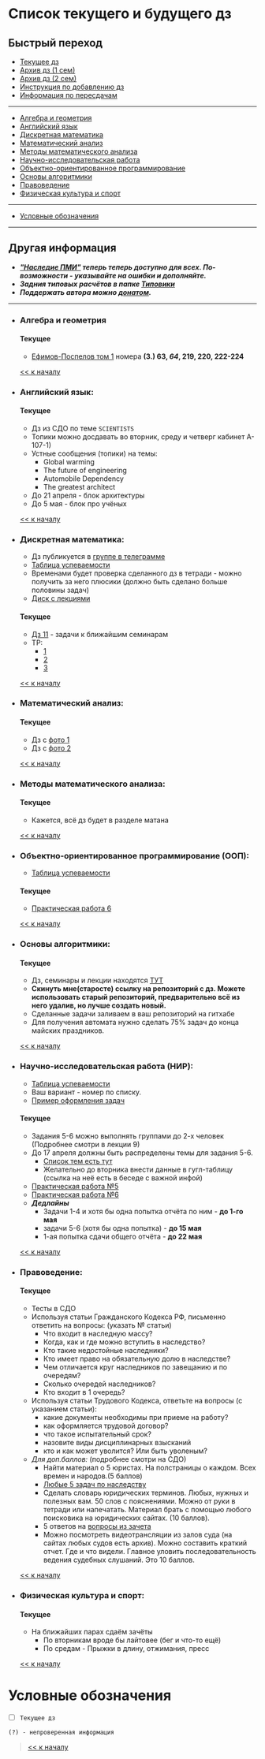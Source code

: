 # Список текущего и будущего дз

## Быстрый переход

- [Текущее дз](README.md#Список-текущего-и-будущего-дз)
- [Архив дз (1 сем)](Дз_1_семестр.md#Список-старого-дз-за-1-семестр.)
- [Архив дз (2 сем)](Дз_2_семестр.md#Список-старого-дз-за-2-семестр.)
- [Инструкция по добавлению дз](Как_вам_добавлять_сюда_дз/Как_добавить_дз.md)
- [Информация по пересдачам](пересдачи.md)

***

- [Алгебра и геометрия](#Алгебра-и-геометрия)
- [Английский язык](#Английский-язык)
- [Дискретная математика](#Дискретная-математика)
- [Математический анализ](#Математический-анализ)
- [Методы математического анализа](#Методы-математического-анализа)
- [Научно-исследовательская работа](#Научно-исследовательская-работа-НИР)
- [Объектно-ориентированное программирование](#Объектно-ориентированное-программирование-ООП)
- [Основы алгоритмики](#Основы-алгоритмики)
- [Правоведение](#Правоведение)
- [Физическая культура и спорт](#Физическая-культура-и-спорт)

***
    
- [Условные обозначения](#Условные-обозначения)

***

## Другая информация

- __*["Наследие ПМИ"](https://github.com/appliedMathematicsAndComputerScience/PMI_legacy) теперь теперь доступно для всех. По-возможности - указывайте на ошибки и дополняйте.*__
-  __*Задния типовых расчётов в папке [Типовики](https://github.com/nektonick/KMBO-01-homework/tree/master/%D0%A2%D0%B8%D0%BF%D0%BE%D0%B2%D0%B8%D0%BA%D0%B8)*__
- __*Поддержать автора можно [донатом](https://www.tinkoff.ru/rm/grebnev.nikita7/9UP5Q99768).*__

***

- ### Алгебра и геометрия 
    #### Текущее  
    
    - [Ефимов-Поспелов том 1](Книги/Ефимов_Поспелов_Сборник_задач_по_математике_том_1.pdf) номера **(3.) 63, ___64___, 219, 220, 222-224** 

    [<< к началу](#Быстрый-переход)

- ### Английский язык:
    #### Текущее
    - Дз из СДО по теме `SCIENTISTS`
    - Топики можно досдавать во вторник, среду и четверг кабинет A-107-1)
    - Устные сообщения (топики) на темы:
      - Global warming
      - The future of engineering
      - Automobile Dependency
      - The greatest architect
    - До 21 апреля - блок архитектуры
    - До 5 мая - блок про учёных
    
    
    [<< к началу](#Быстрый-переход)
    
    
- ### Дискретная математика:
    - Дз публикуется в [группе в телеграмме](https://t.me/joinchat/H2C6xYWNUwI07E5D)  
    - [Таблица успеваемости](https://docs.google.com/spreadsheets/d/17HMX-D0ettkm7mfQOLKDkYsT3Yi7FvsxfWhwNgDI6ys/edit#gid=0)
    - Временами будет проверка сделанного дз в тетради - можно получить за него плюсики (должно быть сделано больше половины задач)
    - [Диск с лекциями](https://drive.google.com/drive/folders/1cFywUQoRWgOEfyCtY3Tev0RE9xvpJTtz)
    #### Текущее 
    - [Дз 11](Ресурсы/Документы/hw11.pdf) - задачи к ближайшим семинарам
    - ТР:
      - [1](Типовики/Дискра/ТР1.pdf)
      - [2](Типовики/Дискра/ТР2.pdf)
      - [3](Типовики/Дискра/TR3.pdf)
    
    
      
    [<< к началу](#Быстрый-переход)

- ### Математический анализ:
    #### Текущее
    - Дз с [фото 1](Ресурсы/Изображения/2сем/матан_5_1.jpg)
    - Дз с [фото 2](Ресурсы/Изображения/2сем/матан_5_2.jpg)  

    [<< к началу](#Быстрый-переход) 
    
- ### Методы математического анализа:
    #### Текущее
    - Кажется, всё дз будет в разделе матана

    [<< к началу](#Быстрый-переход)

- ### Объектно-ориентированное программирование (ООП):
    - [Таблица успеваемости](https://yadi.sk/i/nlS1gRgAnpLtsQ)
    #### Текущее
    - [Практическая работа 6](https://yadi.sk/i/iYG9dsHsp1cP4A)
    

    [<< к началу](#Быстрый-переход)

- ### Основы алгоритмики:
    #### Текущее
    - Дз, семинары и лекции находятся [ТУТ](https://github.com/Vibof/ProgrammingManual_part2)
    - **Скинуть мне(старосте) ссылку на репозиторий с дз. Можете использовать старый репозиторий, предварительно всё из него удалив, но лучше создать новый.**
    - Сделанные задачи заливаем в ваш репозиторий на гитхабе
    - Для получения автомата нужно сделать 75% задач до конца майских праздников.


    [<< к началу](#Быстрый-переход)

- ### Научно-исследовательская работа (НИР):
    - [Таблица успеваемости](https://yadi.sk/i/JZfIHtwcLMeGaA)
    - Ваш вариант - номер по списку.
    - [Пример оформления задач](https://yadi.sk/i/eVXJq10--d83Lg)
    #### Текущее
    - Задания 5-6 можно выполнять группами до 2-х человек (Подробнее смотри в лекции 9)
    - До 17 апреля должны быть распределены темы для задания 5-6. 
      - [Список тем есть тут](https://yadi.sk/i/DkLGr2FjpKlLrA) 
      - Желательно до вторника внести данные в гугл-таблицу (ссылка на неё есть в беседе с важной инфой)
    - [Практическая работа №5](https://yadi.sk/i/6FssGBQmJXRUZw)
    - [Практическая работа №6](https://yadi.sk/i/DkLGr2FjpKlLrA)
    - ***Дедлайны***
      - Задачи 1-4 и хотя бы одна попытка отчёта по ним - **до 1-го мая**
      - задачи 5-6 (хотя бы одна попытка) - **до 15 мая**
      - 1-ая попытка сдачи общего отчёта - **до 22 мая**
    

    [<< к началу](#Быстрый-переход)

- ### Правоведение:
    #### Текущее
    - Тесты в СДО
    - Используя статьи Гражданского Кодекса РФ, письменно ответить на вопросы: (указать № статьи)
      - Что входит в наследную массу?
      - Когда, как и где можно вступить в наследство?
      - Кто такие недостойные наследники?
      - Кто имеет право на обязательную долю в наследстве?
      - Чем отличается круг наследников по завещанию и по очередям?
      - Сколько очередей наследников?
      - Кто входит в 1 очередь?
    - Используя статьи Трудового Кодекса, ответьте на вопросы (с указанием статьи):
      - какие документы необходимы при приеме на работу?
      - как оформляется трудовой договор?
      - что такое испытательный срок?
      - назовите виды дисциплинарных взысканий
      - кто и как может уволится? Или быть уволеным?
    - *Для доп.баллов:* (подробнее смотри на СДО)
      -  Найти материал о 5 юристах. На полстраницы о каждом. Всех времен и народов.(5 баллов)
      - [Любые 5 задач по наследству](https://online-edu.mirea.ru/mod/resource/view.php?id=219357)
      -  Сделать словарь юридических терминов. Любых, нужных и полезных вам. 50 слов с пояснениями. Можно от руки в тетради или напечатать. Материал брать с помощью любого поисковика на юридических сайтах. (10 баллов).
      - 5 ответов на [вопросы из зачета](https://online-edu.mirea.ru/mod/resource/view.php?id=219407)
      -  Можно посмотреть видеотрансляции из залов суда (на сайтах любых судов есть архив). Можно составить краткий отчет. Где и что видели. Главное уловить последовательность ведения судебных слушаний. Это 10 баллов.
    
    [<< к началу](#Быстрый-переход)

- ### Физическая культура и спорт:
    #### Текущее
    - На ближайших парах сдаём зачёты
      - По вторникам вроде бы лайтовее (бег и что-то ещё)
      - По средам - Прыжки в длину, отжимания, пресс

      
    [<< к началу](#Быстрый-переход)

# Условные обозначения

- [ ] `Текущее дз`

`(?) - непроверенная информация`

> [<< к началу](#Быстрый-переход)
